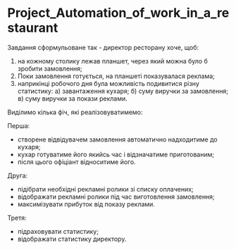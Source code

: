# Project_Automation_of_work_in_a_restaurant
 Завдання сформульоване так - директор ресторану хоче, щоб:
1. на кожному столику лежав планшет, через який можна було 
б зробити замовлення;
2. Поки замовлення готується, на планшеті показувалася реклама;
3. наприкінці робочого дня була можливість подивитися різну статистику:
а) завантаження кухаря;
б) суму виручки за замовлення;
в) суму виручки за покази реклами.

Виділимо кілька фіч, які реалізовуватимемо:

Перша:
- створене відвідувачем замовлення автоматично надходитиме до кухаря;
- кухар готуватиме його якийсь час і відзначатиме приготованим;
- після цього офіціант відноситиме його.

Друга:
- підібрати необхідні рекламні ролики зі списку оплачених;
- відображати рекламні ролики під час виготовлення замовлення;
- максимізувати прибуток від показу реклами.

Третя:
- підраховувати статистику;
- відображати статистику директору.
